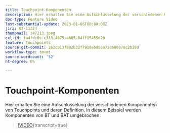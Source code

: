 ```yaml
---
title: Touchpoint-Komponenten
description: Hier erhalten Sie eine Aufschlüsselung der verschiedenen Komponenten von Touchpoints und deren Definition. In diesem Beispiel werden Komponenten von BT und BAT umgebrochen.
doc-type: Feature Video
last-substantial-update: 2023-01-06T00:00:00Z
jira: KT-11324
thumbnail: 347213.jpeg
exl-id: fa4fdc0c-c313-4875-a605-04ff15455d2b
feature: Touchpoints
source-git-commit: 262cb13fa02b32f7918ebd569720b80078c2b28d
workflow-type: tm+mt
source-wordcount: '52'
ht-degree: 0%

---
```


# Touchpoint-Komponenten

Hier erhalten Sie eine Aufschlüsselung der verschiedenen Komponenten von Touchpoints und deren Definition. In diesem Beispiel werden Komponenten von BT und BAT umgebrochen.

>[!VIDEO](https://video.tv.adobe.com/v/347213/?learn=on){transcript=true}
